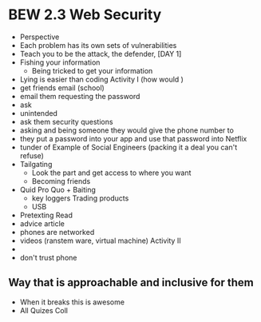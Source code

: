 # BEW 2.3 Web Security
- Perspective
- Each problem has its own sets of vulnerabilities
- Teach you to be the attack, the defender,
[DAY 1]
- Fishing your information
    - Being tricked to get your information
- Lying is easier than coding
Activity I (how would )
- get friends email (school)
- email them requesting the password
- ask
- unintended
- ask them security questions
- asking and being someone they would give the phone number to
- they put a password into your app and use that password into Netflix
- tunder of
Example of Social Engineers (packing it a deal you can't refuse)
- Tailgating
    - Look the part and get access to where you want
    - Becoming friends
- Quid Pro Quo + Baiting
    - key loggers
    Trading products
    - USB
- Pretexting
Read
- advice article
- phones are networked
- videos (ranstem ware, virtual machine)
Activity II
-
- don't trust phone
## Way that is approachable and inclusive for them
- When it breaks this is awesome
- All Quizes
Coll